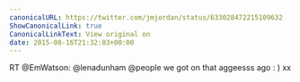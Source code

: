```yaml
---
canonicalURL: https://twitter.com/jmjordan/status/633028472215109632
ShowCanonicalLink: true
CanonicalLinkText: View original on
date: 2015-08-16T21:32:03+00:00
---
```

RT @EmWatson: @lenadunham @people we got on that aggeesss ago : ) xx